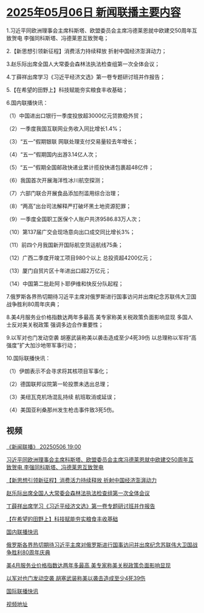 # [2025年05月06日 新闻联播主要内容](https://tv.cctv.com/lm/xwlb/day/20250506.shtml)

1.习近平同欧洲理事会主席科斯塔、欧盟委员会主席冯德莱恩就中欧建交50周年互致贺电 李强同科斯塔、冯德莱恩互致贺电；

2.【新思想引领新征程】消费活力持续释放 折射中国经济澎湃动力；

3.赵乐际出席全国人大常委会森林法执法检查组第一次全体会议；

4.丁薛祥出席学习《习近平经济文选》第一卷专题研讨班并作报告；

5.【在希望的田野上】科技赋能夯实粮食丰收基础；

6.国内联播快讯：

（1）中国进出口银行一季度投放超3000亿元贷款稳外贸；

（2）一季度我国互联网业务收入同比增长1.4%；

（3）“五一”假期银联 网联处理支付交易量较去年增长；

（4）“五一”假期国内出游3.14亿人次；

（5）“五一”假期全国邮政快递业累计揽投快递包裹超48亿件；

（6）我国首次开展海洋性冰川航空探测；

（7）六部门联合开展食品添加剂滥用综合治理；

（8）“两高”出台司法解释严打破坏黑土地资源犯罪；

（9）一季度全国职工医保个人账户共济9586.83万人次；

（10）第137届广交会现场意向出口成交同比增长3%；

（11）前四个月我国新开国际航空货运航线75条；

（12）广西二季度开竣工项目980个以上 总投资超4200亿元；

（13）厦门自贸片区十年进出口超2万亿元；

（14）中国第二批赴阿卜耶伊维和快反分队起程；

7.俄罗斯各界热切期待习近平主席对俄罗斯进行国事访问并出席纪念苏联伟大卫国战争胜利80周年庆典；

8.美4月服务业价格指数达两年多最高 美专家称美关税政策负面影响显现 多国人士反对美关税政策 强调多边合作重要性；

9.以军对也门发动空袭 胡塞武装称美以袭击造成至少4死39伤 以总理称以军将“高强度”扩大加沙地带军事行动；

10.国际联播快讯：

（1）伊朗表示不会寻求将其核项目军事化；

（2）德国联邦议院第一轮投票未选出总理；

（3）美纽瓦克机场混乱持续 航班取消或延误；

（4）美国亚利桑那州发生枪击事件致3死5伤。

## 视频

[《新闻联播》 20250506 19:00](https://tv.cctv.com/2025/05/06/VIDElzeXO0GbHX4rHswvai4l250506.shtml)

[习近平同欧洲理事会主席科斯塔、欧盟委员会主席冯德莱恩就中欧建交50周年互致贺电 李强同科斯塔、冯德莱恩互致贺电](https://tv.cctv.com/2025/05/06/VIDEAw6ycrYBMspmxjyI7gzq250506.shtml)

[【新思想引领新征程】消费活力持续释放 折射中国经济澎湃动力](https://tv.cctv.com/2025/05/06/VIDEIVUmQr5SdZTBPA6y1vrG250506.shtml)

[赵乐际出席全国人大常委会森林法执法检查组第一次全体会议](https://tv.cctv.com/2025/05/06/VIDE4k2R98AuYv33PQnyeSvM250506.shtml)

[丁薛祥出席学习《习近平经济文选》第一卷专题研讨班并作报告](https://tv.cctv.com/2025/05/06/VIDEG3lbEI1J1vSX7xS5Lkp0250506.shtml)

[【在希望的田野上】科技赋能夯实粮食丰收基础](https://tv.cctv.com/2025/05/06/VIDE411UsElN7AlsIu5J2l3N250506.shtml)

[国内联播快讯](https://tv.cctv.com/2025/05/06/VIDEfLDmHG8UmNwScZim9q7j250506.shtml)

[俄罗斯各界热切期待习近平主席对俄罗斯进行国事访问并出席纪念苏联伟大卫国战争胜利80周年庆典](https://tv.cctv.com/2025/05/06/VIDEjiGmHkMxQA7CTnHt4YRZ250506.shtml)

[美4月服务业价格指数达两年多最高 美专家称美关税政策负面影响显现](https://tv.cctv.com/2025/05/06/VIDEQ4otGP4wWw0hSlKY0BXn250506.shtml)

[以军对也门发动空袭 胡塞武装称美以袭击造成至少4死39伤](https://tv.cctv.com/2025/05/06/VIDE5PLZQxm8WdIwb5HwuSXy250506.shtml)

[国际联播快讯](https://tv.cctv.com/2025/05/06/VIDE4hEmWRBO0LyfVYUxfkXB250506.shtml)

[视频地址](https://tv.cctv.com/lm/xwlb/day/20250506.shtml) 

